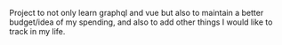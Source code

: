 Project to not only learn graphql and vue but also to maintain a better budget/idea of my spending,
and also to add other things I would like to track in my life.
